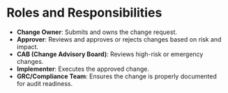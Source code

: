 # Roles and Responsibilities

- **Change Owner**: Submits and owns the change request.
- **Approver**: Reviews and approves or rejects changes based on risk and impact.
- **CAB (Change Advisory Board)**: Reviews high-risk or emergency changes.
- **Implementer**: Executes the approved change.
- **GRC/Compliance Team**: Ensures the change is properly documented for audit readiness.